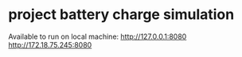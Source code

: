 # project battery charge simulation

Available to run on local machine:
  http://127.0.0.1:8080
  http://172.18.75.245:8080

